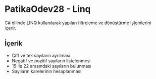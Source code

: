 # PatikaOdev28 - Linq

C# dilinde LINQ kullanılarak yapılan filtreleme ve dönüştürme işlemlerini içerir.

## İçerik

- Çift ve tek sayıların ayrılması  
- Negatif ve pozitif sayıların listelenmesi  
- 15 ile 22 arasındaki sayıların bulunması  
- Sayıların karelerinin hesaplanması

